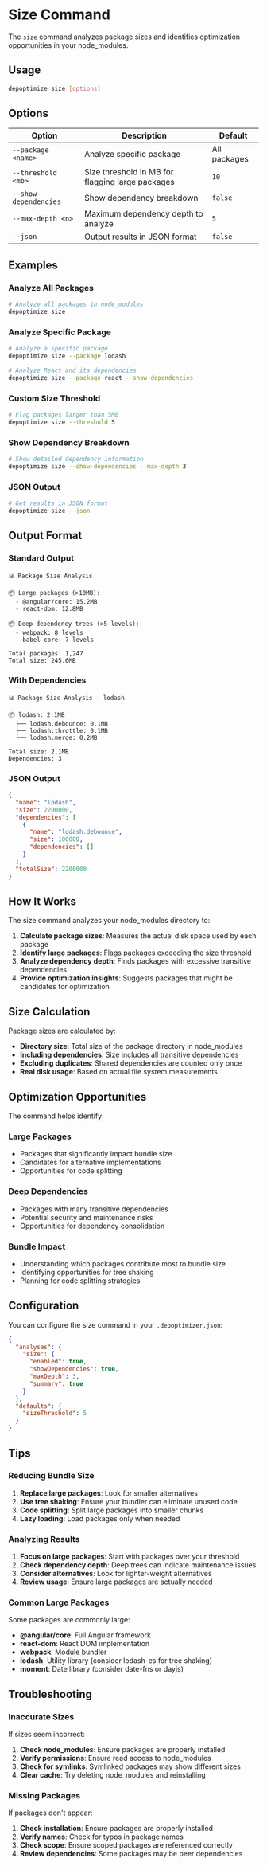 # Size Command

The `size` command analyzes package sizes and identifies optimization opportunities in your node_modules.

## Usage

```bash
depoptimize size [options]
```

## Options

| Option | Description | Default |
|--------|-------------|---------|
| `--package <name>` | Analyze specific package | All packages |
| `--threshold <mb>` | Size threshold in MB for flagging large packages | `10` |
| `--show-dependencies` | Show dependency breakdown | `false` |
| `--max-depth <n>` | Maximum dependency depth to analyze | `5` |
| `--json` | Output results in JSON format | `false` |

## Examples

### Analyze All Packages

```bash
# Analyze all packages in node_modules
depoptimize size
```

### Analyze Specific Package

```bash
# Analyze a specific package
depoptimize size --package lodash

# Analyze React and its dependencies
depoptimize size --package react --show-dependencies
```

### Custom Size Threshold

```bash
# Flag packages larger than 5MB
depoptimize size --threshold 5
```

### Show Dependency Breakdown

```bash
# Show detailed dependency information
depoptimize size --show-dependencies --max-depth 3
```

### JSON Output

```bash
# Get results in JSON format
depoptimize size --json
```

## Output Format

### Standard Output

```
📊 Package Size Analysis

📦 Large packages (>10MB):
  - @angular/core: 15.2MB
  - react-dom: 12.8MB

📦 Deep dependency trees (>5 levels):
  - webpack: 8 levels
  - babel-core: 7 levels

Total packages: 1,247
Total size: 245.6MB
```

### With Dependencies

```
📊 Package Size Analysis - lodash

📦 lodash: 2.1MB
  ├── lodash.debounce: 0.1MB
  ├── lodash.throttle: 0.1MB
  └── lodash.merge: 0.2MB

Total size: 2.1MB
Dependencies: 3
```

### JSON Output

```json
{
  "name": "lodash",
  "size": 2200000,
  "dependencies": [
    {
      "name": "lodash.debounce",
      "size": 100000,
      "dependencies": []
    }
  ],
  "totalSize": 2200000
}
```

## How It Works

The size command analyzes your node_modules directory to:

1. **Calculate package sizes**: Measures the actual disk space used by each package
2. **Identify large packages**: Flags packages exceeding the size threshold
3. **Analyze dependency depth**: Finds packages with excessive transitive dependencies
4. **Provide optimization insights**: Suggests packages that might be candidates for optimization

## Size Calculation

Package sizes are calculated by:

- **Directory size**: Total size of the package directory in node_modules
- **Including dependencies**: Size includes all transitive dependencies
- **Excluding duplicates**: Shared dependencies are counted only once
- **Real disk usage**: Based on actual file system measurements

## Optimization Opportunities

The command helps identify:

### Large Packages
- Packages that significantly impact bundle size
- Candidates for alternative implementations
- Opportunities for code splitting

### Deep Dependencies
- Packages with many transitive dependencies
- Potential security and maintenance risks
- Opportunities for dependency consolidation

### Bundle Impact
- Understanding which packages contribute most to bundle size
- Identifying opportunities for tree shaking
- Planning for code splitting strategies

## Configuration

You can configure the size command in your `.depoptimizer.json`:

```json
{
  "analyses": {
    "size": {
      "enabled": true,
      "showDependencies": true,
      "maxDepth": 3,
      "summary": true
    }
  },
  "defaults": {
    "sizeThreshold": 5
  }
}
```

## Tips

### Reducing Bundle Size

1. **Replace large packages**: Look for smaller alternatives
2. **Use tree shaking**: Ensure your bundler can eliminate unused code
3. **Code splitting**: Split large packages into smaller chunks
4. **Lazy loading**: Load packages only when needed

### Analyzing Results

1. **Focus on large packages**: Start with packages over your threshold
2. **Check dependency depth**: Deep trees can indicate maintenance issues
3. **Consider alternatives**: Look for lighter-weight alternatives
4. **Review usage**: Ensure large packages are actually needed

### Common Large Packages

Some packages are commonly large:

- **@angular/core**: Full Angular framework
- **react-dom**: React DOM implementation
- **webpack**: Module bundler
- **lodash**: Utility library (consider lodash-es for tree shaking)
- **moment**: Date library (consider date-fns or dayjs)

## Troubleshooting

### Inaccurate Sizes

If sizes seem incorrect:

1. **Check node_modules**: Ensure packages are properly installed
2. **Verify permissions**: Ensure read access to node_modules
3. **Check for symlinks**: Symlinked packages may show different sizes
4. **Clear cache**: Try deleting node_modules and reinstalling

### Missing Packages

If packages don't appear:

1. **Check installation**: Ensure packages are properly installed
2. **Verify names**: Check for typos in package names
3. **Check scope**: Ensure scoped packages are referenced correctly
4. **Review dependencies**: Some packages may be peer dependencies
